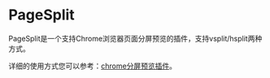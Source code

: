 # PageSplit 

PageSplit是一个支持Chrome浏览器页面分屏预览的插件，支持vsplit/hsplit两种方式。

详细的使用方式您可以参考：[chrome分屏预览插件](https://www.hitzhangjie.pro/blog/2018-03-02-chrome%E5%88%86%E5%B1%8F%E9%98%85%E8%AF%BB%E6%8F%92%E4%BB%B6pagesplit/)。


